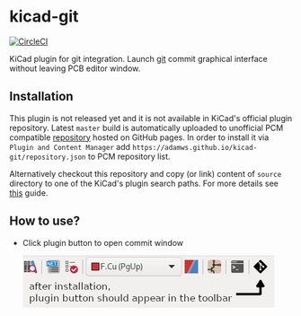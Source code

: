 # kicad-git

[![CircleCI](https://circleci.com/gh/adamws/kicad-git.svg?style=shield)](https://circleci.com/gh/adamws/kicad-git/tree/master)

KiCad plugin for git integration. Launch [git](https://git-scm.com/docs/git-citool) commit graphical interface without leaving PCB editor window.

## Installation

This plugin is not released yet and it is not available in KiCad's official plugin repository.
Latest `master` build is automatically uploaded to unofficial PCM compatible
[repository](https://adamws.github.io/kicad-git/) hosted on GitHub pages.
In order to install it via `Plugin and Content Manager` add `https://adamws.github.io/kicad-git/repository.json`
to PCM repository list.

Alternatively checkout this repository and copy (or link) content of `source` directory
to one of the KiCad's plugin search paths.
For more details see [this](https://dev-docs.kicad.org/en/apis-and-binding/pcbnew/) guide.

## How to use?

- Click plugin button to open commit window

  ![toolbar-image](resources/toolbar.png)
